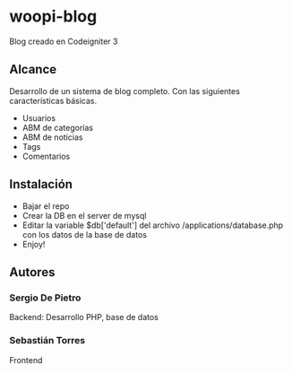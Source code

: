 # woopi-blog

Blog creado en Codeigniter 3

## Alcance

Desarrollo de un sistema de blog completo. Con las siguientes características básicas.

- Usuarios
- ABM de categorías
- ABM de noticias
- Tags
- Comentarios

## Instalación

- Bajar el repo
- Crear la DB en el server de mysql
- Editar la variable $db['default'] del archivo /applications/database.php con los datos de la base de datos
- Enjoy!

## Autores

### Sergio De Pietro
Backend: Desarrollo PHP, base de datos

### Sebastián Torres
Frontend 
